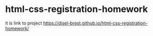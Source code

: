 # html-css-registration-homework

it is link to project https://disel-brest.github.io/html-css-registration-homework/

